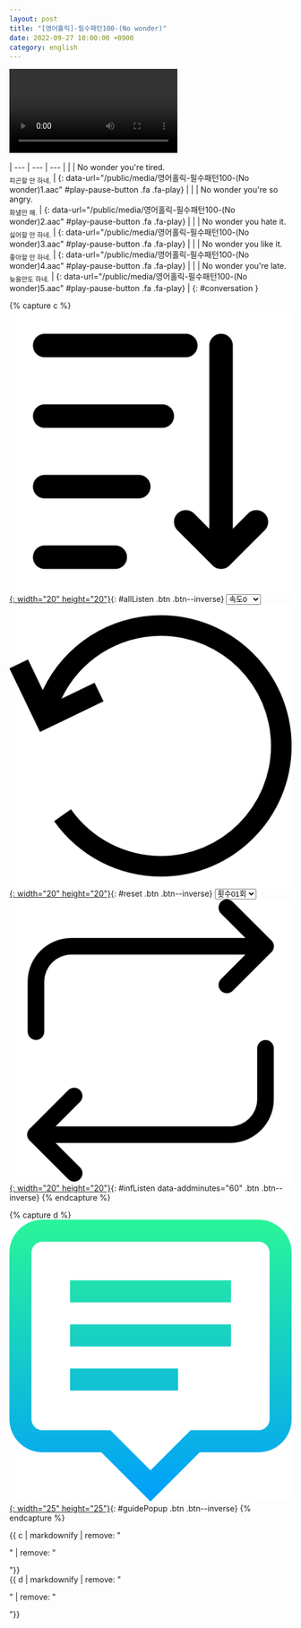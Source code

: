 ```yaml
---
layout: post
title: "[영어홀릭]-필수패턴100-(No wonder)"
date: 2022-09-27 10:00:00 +0900
category: english
---
```


<div class="video-container">
    <video id="player" class="video-js vjs-default-skin vjs-big-play-centered" data-json="/public/json/영어홀릭-필수패턴100-(No wonder).json"></video>
</div>

| --- | --- | --- |
| | No wonder you're tired.<br /><sub>피곤할 만 하네.</sub> | [](#){: data-url="/public/media/영어홀릭-필수패턴100-(No wonder)1.aac" #play-pause-button .fa .fa-play} |
| | No wonder you're so angry.<br /><sub>화낼만 해.</sub> | [](#){: data-url="/public/media/영어홀릭-필수패턴100-(No wonder)2.aac" #play-pause-button .fa .fa-play} |
| | No wonder you hate it.<br /><sub>싫어할 만 하네.</sub> | [](#){: data-url="/public/media/영어홀릭-필수패턴100-(No wonder)3.aac" #play-pause-button .fa .fa-play} |
| | No wonder you like it.<br /><sub>좋아할 만 하네.</sub> | [](#){: data-url="/public/media/영어홀릭-필수패턴100-(No wonder)4.aac" #play-pause-button .fa .fa-play} |
| | No wonder you're late.<br /><sub>늦을만도 하네.</sub> | [](#){: data-url="/public/media/영어홀릭-필수패턴100-(No wonder)5.aac" #play-pause-button .fa .fa-play} |
{: #conversation }

{% capture c %}
  [![](/public/icon/sorting-order-button.png){: width="20" height="20"}](#){: #allListen .btn .btn--inverse}
  <select id="playbackspeed">
    <option value="2.0">속도+2</option>
    <option value="1.5">속도+1</option>
    <option value="1.0" selected>속도0</option>
    <option value="0.75">속도-1</option>
    <option value="0.5">속도-2</option>
  </select>
  [![](/public/icon/reset-button.png){: width="20" height="20"}](#){: #reset .btn .btn--inverse}
  <select id="ringsToPlay">
    <option value="1">횟수01회</option>
    <option value="2">횟수02회</option>
    <option value="3">횟수03회</option>
    <option value="4">횟수04회</option>
    <option value="5">횟수05회</option>
    <option value="7">횟수07회</option>
    <option value="10">횟수10회</option>
  </select>
  [![](/public/icon/repeat-button.png){: width="20" height="20"}](#){: #infListen data-addminutes="60" .btn .btn--inverse}
{% endcapture %}

{% capture d %}
[![](/public/icon/open-popup-button.png){: width="25" height="25"}](#){: #guidePopup .btn .btn--inverse}
{% endcapture %}

<div class="bottom-bar">
  <div class="bottom-bar1"></div>
  <div class="bottom-bar2">{{ c | markdownify | remove: "<p>" | remove: "</p>"}}</div>
  <div class="bottom-bar3">{{ d | markdownify | remove: "<p>" | remove: "</p>"}}</div>
</div>
